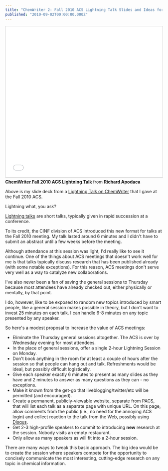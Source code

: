 ```yaml
---
title: "ChemWriter 2: Fall 2010 ACS Lightning Talk Slides and Ideas for Future Sessions"
published: "2010-09-02T00:00:00.000Z"
---
```


<div class="videowrapper">
  <iframe src="//www.slideshare.net/slideshow/embed_code/key/uPv8xupenIH2wC" width="595" height="485" frameborder="0" marginwidth="0" marginheight="0" scrolling="no" style="border:1px solid #CCC; border-width:1px; margin-bottom:5px; max-width: 100%;" allowfullscreen> </iframe> <div style="margin-bottom:5px"> <strong> <a href="//www.slideshare.net/rapodaca/acs-fall-2010lightning14" title="ChemWriter Fall 2010 ACS Lightning Talk" target="_blank">ChemWriter Fall 2010 ACS Lightning Talk</a> </strong> from <strong><a href="https://www.slideshare.net/rapodaca" target="_blank">Richard Apodaca</a></strong> </div>
</div>

Above is my slide deck from a [Lightning Talk on ChemWriter](http://depth-first.com/articles/2010/08/16/building-chemwriter-2-see-it-in-person-at-the-fall-2010-acs-in-boston) that I gave at the Fall 2010 ACS.

Lightning what, you ask?

[Lightning talks](http://en.wikipedia.org/wiki/Lightning_Talk) are short talks, typically given in rapid succession at a conference.

To its credit, the CINF division of ACS introduced this new format for talks at the Fall 2010 meeting. My talk lasted around 6 minutes and I didn't have to submit an abstract until a few weeks before the meeting.

Although attendance at this session was light, I'd really like to see it continue. One of the things about ACS meetings that doesn't work well for me is that talks typically discuss research that has been published already (with some notable exceptions). For this reason, ACS meetings don't serve very well as a way to catalyze new collaborations.

I've also never been a fan of saving the general sessions to Thursday because most attendees have already checked out, either physically or mentally, by that point.

I do, however, like to be exposed to random new topics introduced by smart people, like a general session makes possible in theory, but I don't want to invest 25 minutes on each talk. I can handle 6-8 minutes on any topic presented by any speaker.

So here's a modest proposal to increase the value of ACS meetings:

-  Eliminate the Thursday general sessions altogether. The ACS is over by Wednesday evening for most attendees.
-  In the place of general sessions, offer a single 2-hour Lightning Session on Monday.
-  Don't book anything in the room for at least a couple of hours after the session so that people can hang out and talk. Refreshments would be ideal, but possibly difficult logistically.
- Give each speaker exactly 6 minutes to present as many slides as they have and 2 minutes to answer as many questions as they can - no exceptions.
- Make it known from the get-go that liveblogging/twitter/etc will be permitted (and encouraged).
- Create a permanent, publicly-viewable website, separate from PACS, that will list each talk as a separate page with unique URL. On this page, allow comments from the public (i.e., no need for the annoying ACS login) and collect reaction to the talk from the Web, possibly using [Disqus](http://disqus.com).
- Get 2-3 high-profile speakers to commit to introducing **new** research at the session. Nobody visits an empty restaurant.
- Only allow as many speakers as will fit into a 2-hour session.

There are many ways to tweak this basic approach. The big idea would be to create *the* session where speakers compete for the opportunity to concisely communicate the most interesting, cutting-edge research on any topic in chemical information.
